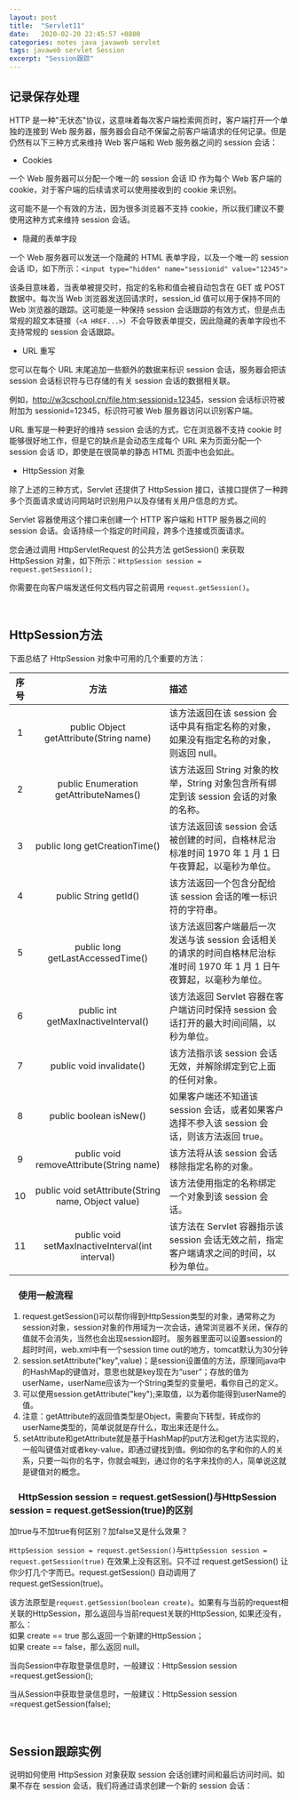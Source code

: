```yaml
---
layout: post
title:  "Servlet11"
date:   2020-02-20 22:45:57 +0800
categories: notes java javaweb servlet
tags: javaweb servlet Session
excerpt: "Session跟踪"
---
```


## 记录保存处理

HTTP 是一种"无状态"协议，这意味着每次客户端检索网页时，客户端打开一个单独的连接到 Web 服务器，服务器会自动不保留之前客户端请求的任何记录。但是仍然有以下三种方式来维持 Web 客户端和 Web 服务器之间的 session 会话：

+ Cookies

一个 Web 服务器可以分配一个唯一的 session 会话 ID 作为每个 Web 客户端的 cookie，对于客户端的后续请求可以使用接收到的 cookie 来识别。

这可能不是一个有效的方法，因为很多浏览器不支持 cookie，所以我们建议不要使用这种方式来维持 session 会话。

+ 隐藏的表单字段

一个 Web 服务器可以发送一个隐藏的 HTML 表单字段，以及一个唯一的 session 会话 ID，如下所示：`<input type="hidden" name="sessionid" value="12345">`

该条目意味着，当表单被提交时，指定的名称和值会被自动包含在 GET 或 POST 数据中。每次当 Web 浏览器发送回请求时，session_id 值可以用于保持不同的 Web 浏览器的跟踪。这可能是一种保持 session 会话跟踪的有效方式，但是点击常规的超文本链接（`<A HREF...>`）不会导致表单提交，因此隐藏的表单字段也不支持常规的 session 会话跟踪。

+ URL 重写

您可以在每个 URL 末尾追加一些额外的数据来标识 session 会话，服务器会把该 session 会话标识符与已存储的有关 session 会话的数据相关联。

例如，<http://w3cschool.cn/file.htm;sessionid=12345>，session 会话标识符被附加为 sessionid=12345，标识符可被 Web 服务器访问以识别客户端。

URL 重写是一种更好的维持 session 会话的方式，它在浏览器不支持 cookie 时能够很好地工作，但是它的缺点是会动态生成每个 URL 来为页面分配一个 session 会话 ID，即使是在很简单的静态 HTML 页面中也会如此。

+ HttpSession 对象

除了上述的三种方式，Servlet 还提供了 HttpSession 接口，该接口提供了一种跨多个页面请求或访问网站时识别用户以及存储有关用户信息的方式。

Servlet 容器使用这个接口来创建一个 HTTP 客户端和 HTTP 服务器之间的 session 会话。会话持续一个指定的时间段，跨多个连接或页面请求。

您会通过调用 HttpServletRequest 的公共方法 getSession() 来获取 HttpSession 对象，如下所示：`HttpSession session = request.getSession();`

你需要在向客户端发送任何文档内容之前调用 `request.getSession()`。

&emsp;

## HttpSession方法

下面总结了 HttpSession 对象中可用的几个重要的方法：

序号|方法|描述
:--:|:-:|:---
1|public Object getAttribute(String name)|该方法返回在该 session 会话中具有指定名称的对象，如果没有指定名称的对象，则返回 null。
2|public Enumeration getAttributeNames()|该方法返回 String 对象的枚举，String 对象包含所有绑定到该 session 会话的对象的名称。
3|public long getCreationTime()|该方法返回该 session 会话被创建的时间，自格林尼治标准时间 1970 年 1 月 1 日午夜算起，以毫秒为单位。
4|public String getId()|该方法返回一个包含分配给该 session 会话的唯一标识符的字符串。
5|public long getLastAccessedTime()|该方法返回客户端最后一次发送与该 session 会话相关的请求的时间自格林尼治标准时间 1970 年 1 月 1 日午夜算起，以毫秒为单位。
6|public int getMaxInactiveInterval()|该方法返回 Servlet 容器在客户端访问时保持 session 会话打开的最大时间间隔，以秒为单位。
7|public void invalidate()|该方法指示该 session 会话无效，并解除绑定到它上面的任何对象。
8|public boolean isNew()|如果客户端还不知道该 session 会话，或者如果客户选择不参入该 session 会话，则该方法返回 true。
9|public void removeAttribute(String name)|该方法将从该 session 会话移除指定名称的对象。
10|public void setAttribute(String name, Object value)|该方法使用指定的名称绑定一个对象到该 session 会话。
11|public void setMaxInactiveInterval(int interval)|该方法在 Servlet 容器指示该 session 会话无效之前，指定客户端请求之间的时间，以秒为单位。

### &emsp;使用一般流程

1. request.getSession()可以帮你得到HttpSession类型的对象，通常称之为session对象，session对象的作用域为一次会话，通常浏览器不关闭，保存的值就不会消失，当然也会出现session超时。
服务器里面可以设置session的超时时间，web.xml中有一个session time out的地方，tomcat默认为30分钟
2. session.setAttribute("key",value)；是session设置值的方法，原理同java中的HashMap的键值对，意思也就是key现在为“user”；存放的值为userName，userName应该为一个String类型的变量吧，看你自己的定义。
3. 可以使用session.getAttribute("key");来取值，以为着你能得到userName的值。
4. 注意：getAttribute的返回值类型是Object，需要向下转型，转成你的userName类型的，简单说就是存什么，取出来还是什么。
5. setAttribute和getAttribute就是基于HashMap的put方法和get方法实现的，一般叫键值对或者key-value，即通过键找到值。例如你的名字和你的人的关系，只要一叫你的名字，你就会喊到，通过你的名字来找你的人，简单说这就是键值对的概念。

### &emsp;HttpSession session = request.getSession()与HttpSession session = request.getSession(true)的区别

加true与不加true有何区别？加false又是什么效果？

`HttpSession session = request.getSession()`与`HttpSession session = request.getSession(true)` 在效果上没有区别。只不过 request.getSession() 让你少打几个字而已。request.getSession() 自动调用了 request.getSession(true)。

该方法原型是`request.getSession(boolean create)`。如果有与当前的request相关联的HttpSession，那么返回与当前request关联的HttpSession, 如果还没有，那么：  
如果 create == true 那么返回一个新建的HttpSession；  
如果 create == false，那么返回 null。  

当向Session中存取登录信息时，一般建议：HttpSession session =request.getSession();

当从Session中获取登录信息时，一般建议：HttpSession session =request.getSession(false);

&emsp;

## Session跟踪实例

说明如何使用 HttpSession 对象获取 session 会话创建时间和最后访问时间。如果不存在 session 会话，我们将通过请求创建一个新的 session 会话：

```java

